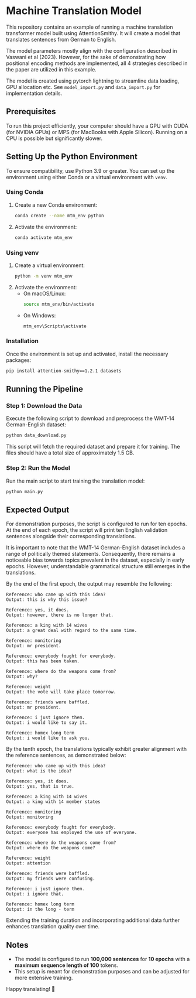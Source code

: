 # Machine Translation Model

This repository contains an example of running a machine translation transformer model built using AttentionSmithy. It will create a model that translates sentences from German to English.

The model parameters mostly align with the configuration described in Vaswani et al (2023). However, for the sake of demonstrating how positional encoding methods are implemented, all 4 strategies described in the paper are utilized in this example.

The model is created using pytorch lightning to streamline data loading, GPU allocation etc. See `model_import.py` and `data_import.py` for implementation details.

## Prerequisites

To run this project efficiently, your computer should have a GPU with CUDA (for NVIDIA GPUs) or MPS (for MacBooks with Apple Silicon). Running on a CPU is possible but significantly slower.

## Setting Up the Python Environment

To ensure compatibility, use Python 3.9 or greater. You can set up the environment using either Conda or a virtual environment with `venv`.

### Using Conda

1. Create a new Conda environment:
   ```sh
   conda create --name mtm_env python
   ```
2. Activate the environment:
   ```sh
   conda activate mtm_env
   ```

### Using venv

1. Create a virtual environment:
   ```sh
   python -m venv mtm_env
   ```
2. Activate the environment:
   - On macOS/Linux:
     ```sh
     source mtm_env/bin/activate
     ```
   - On Windows:
     ```sh
     mtm_env\Scripts\activate
     ```

### Installation

Once the environment is set up and activated, install the necessary packages:

```sh
pip install attention-smithy==1.2.1 datasets
```

## Running the Pipeline

### Step 1: Download the Data

Execute the following script to download and preprocess the WMT-14 German-English dataset:

```sh
python data_download.py
```

This script will fetch the required dataset and prepare it for training. The files should have a total size of approximately 1.5 GB.

### Step 2: Run the Model

Run the main script to start training the translation model:

```sh
python main.py
```

## Expected Output

For demonstration purposes, the script is configured to run for ten epochs. At the end of each epoch, the script will print ten English validation sentences alongside their corresponding translations.

It is important to note that the WMT-14 German-English dataset includes a range of politically themed statements. Consequently, there remains a noticeable bias towards topics prevalent in the dataset, especially in early epochs. However, understandable grammatical structure still emerges in the translations.

By the end of the first epoch, the output may resemble the following:

```text
Reference: who came up with this idea?                                                                                                                                                                                
Output: this is why this issue?

Reference: yes, it does.
Output: however, there is no longer that.

Reference: a king with 14 wives
Output: a great deal with regard to the same time.

Reference: monitoring
Output: mr president.

Reference: everybody fought for everybody.
Output: this has been taken.

Reference: where do the weapons come from?
Output: why?

Reference: weight
Output: the vote will take place tomorrow.

Reference: friends were baffled.
Output: mr president.

Reference: i just ignore them.
Output: i would like to say it.

Reference: homex long term
Output: i would like to ask you.
```

By the tenth epoch, the translations typically exhibit greater alignment with the reference sentences, as demonstrated below:

```text
Reference: who came up with this idea?                                                                                                                                                                                
Output: what is the idea?

Reference: yes, it does.
Output: yes, that is true.

Reference: a king with 14 wives
Output: a king with 14 member states

Reference: monitoring
Output: monitoring

Reference: everybody fought for everybody.
Output: everyone has employed the use of everyone.

Reference: where do the weapons come from?
Output: where do the weapons come?

Reference: weight
Output: attention

Reference: friends were baffled.
Output: my friends were confusing.

Reference: i just ignore them.
Output: i ignore that.

Reference: homex long term
Output: in the long - term
```

Extending the training duration and incorporating additional data further enhances translation quality over time.

## Notes

- The model is configured to run **100,000 sentences** for **10 epochs** with a **maximum sequence length of 100** tokens.
- This setup is meant for demonstration purposes and can be adjusted for more extensive training.

Happy translating! 🚀

